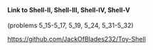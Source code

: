 #### Link to Shell-II, Shell-III, Shell-IV, Shell-V
(problems 5_15-5_17, 5_19, 5_24, 5_31-5_32)

https://github.com/JackOfBlades232/Toy-Shell
